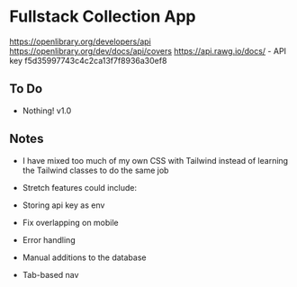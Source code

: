 # Fullstack Collection App


https://openlibrary.org/developers/api
https://openlibrary.org/dev/docs/api/covers
https://api.rawg.io/docs/ - API key f5d35997743c4c2ca13f7f8936a30ef8


## To Do

- Nothing! v1.0

## Notes

- I have mixed too much of my own CSS with Tailwind instead of learning the Tailwind classes to do the same job

- Stretch features could include: 

- Storing api key as env
- Fix overlapping on mobile
- Error handling
- Manual additions to the database
- Tab-based nav
